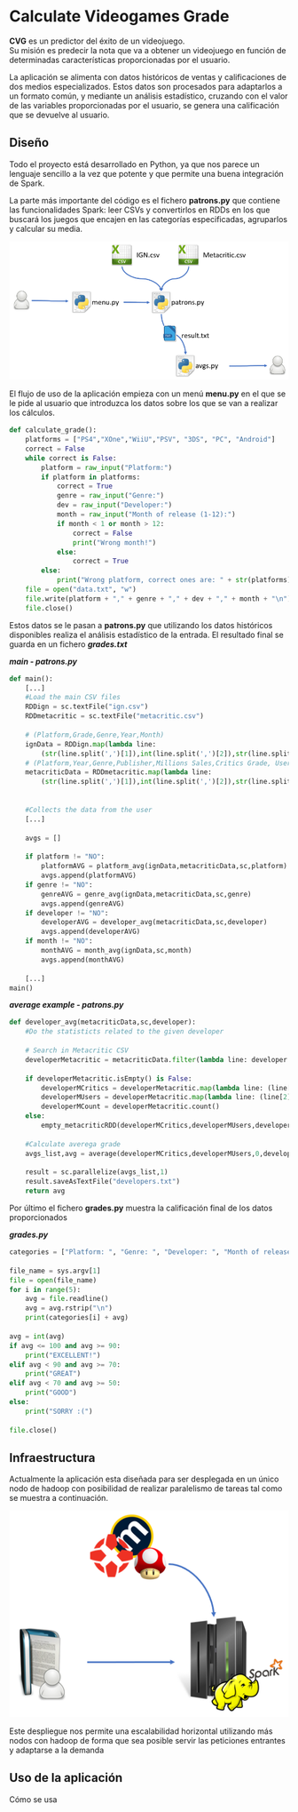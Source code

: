 # Calculate Videogames Grade  
  
**CVG** es un predictor del éxito de un videojuego.  
Su misión es predecir la nota que va a obtener un videojuego en función de determinadas características proporcionadas por el usuario.  
  
La aplicación se alimenta con datos históricos de ventas y calificaciones de dos medios especializados. Estos datos son procesados para adaptarlos a un formato común, y mediante un análisis estadístico, cruzando con el valor de las variables proporcionadas por el usuario, se genera una calificación que se devuelve al usuario.  
  
## Diseño
Todo el proyecto está desarrollado en Python, ya que nos parece un lenguaje sencillo a la vez que potente y que permite una buena integración de Spark. 
  
La parte más importante del código es el fichero **patrons.py** que contiene las funcionalidades Spark: leer CSVs y convertirlos en RDDs en los que buscará los juegos que encajen en las categorías especificadas, agruparlos y calcular su media.
  
![Flujo Datos 1](/img/FlujoAplicacion1.PNG)  
  
El flujo de uso de la aplicación empieza con un menú **menu.py** en el que se le pide al usuario que introduzca los datos sobre los que se van a realizar los cálculos.  
  
```python
def calculate_grade():
	platforms = ["PS4","XOne","WiiU","PSV", "3DS", "PC", "Android"]
	correct = False
	while correct is False:
		platform = raw_input("Platform:")
		if platform in platforms:
			correct = True
			genre = raw_input("Genre:")
			dev = raw_input("Developer:")
			month = raw_input("Month of release (1-12):")
			if month < 1 or month > 12:
				correct = False
				print("Wrong month!")
			else:
				correct = True
		else:
			print("Wrong platform, correct ones are: " + str(platforms))
	file = open("data.txt", "w")
	file.write(platform + "," + genre + "," + dev + "," + month + "\n")
	file.close()
```
  
Estos datos se le pasan a **patrons.py** que utilizando los datos históricos disponibles realiza el análisis estadístico de la entrada. El resultado final se guarda en un fichero ***grades.txt***  
  
***main - patrons.py***
```python
def main():
	[...]
	#Load the main CSV files
	RDDign = sc.textFile("ign.csv")
	RDDmetacritic = sc.textFile("metacritic.csv")

	# (Platform,Grade,Genre,Year,Month)
	ignData = RDDign.map(lambda line: 
		(str(line.split(',')[1]),int(line.split(',')[2]),str(line.split(',')[3]),int(line.split(',')[4]),int(line.split(',')[5])))
	# (Platform,Year,Genre,Publisher,Millions Sales,Critics Grade, Users Grade)
	metacriticData = RDDmetacritic.map(lambda line: 
		(str(line.split(',')[1]),int(line.split(',')[2]),str(line.split(',')[3]),str(line.split(',')[4]),float(line.split(',')[5]),int(line.split(',')[6]),int(line.split(',')[7])))


	#Collects the data from the user
	[...]

	avgs = []

	if platform != "NO":
		platformAVG = platform_avg(ignData,metacriticData,sc,platform)
		avgs.append(platformAVG)
	if genre != "NO":
		genreAVG = genre_avg(ignData,metacriticData,sc,genre)
		avgs.append(genreAVG)
	if developer != "NO":
		developerAVG = developer_avg(metacriticData,sc,developer)
		avgs.append(developerAVG)
	if month != "NO":
		monthAVG = month_avg(ignData,sc,month)
		avgs.append(monthAVG)

	[...]
main()
```
  
***average example - patrons.py***
```python
def developer_avg(metacriticData,sc,developer):
	#Do the statisticts related to the given developer

	# Search in Metacritic CSV
	developerMetacritic = metacriticData.filter(lambda line: developer in line).map(lambda line: (line[3],line[5],line[6]))

	if developerMetacritic.isEmpty() is False:
		developerMCritics = developerMetacritic.map(lambda line: (line[1])).reduce(lambda x,y: x+y)
		developerMUsers = developerMetacritic.map(lambda line: (line[2])).reduce(lambda x,y: x+y)
		developerMCount = developerMetacritic.count()
	else:
		empty_metacriticRDD(developerMCritics,developerMUsers,developerMCount)

	#Calculate averega grade
	avgs_list,avg = average(developerMCritics,developerMUsers,0,developerMCount,0)

	result = sc.parallelize(avgs_list,1)
	result.saveAsTextFile("developers.txt")
	return avg
```
Por último el fichero **grades.py** muestra la calificación final de los datos proporcionados
  
***grades.py***
```python
categories = ["Platform: ", "Genre: ", "Developer: ", "Month of release: ", "Expected grade: "]

file_name = sys.argv[1]
file = open(file_name)
for i in range(5):
	avg = file.readline()
	avg = avg.rstrip("\n")
	print(categories[i] + avg)

avg = int(avg)
if avg <= 100 and avg >= 90:
	print("EXCELLENT!")
elif avg < 90 and avg >= 70:
	print("GREAT")
elif avg < 70 and avg >= 50:
	print("GOOD")
else:
	print("SORRY :(")

file.close()
```
  
## Infraestructura
  
Actualmente la aplicación esta diseñada para ser desplegada en un único nodo de hadoop con posibilidad de realizar paralelismo de tareas tal como se muestra a continuación.  
  
![Flujo Generico](/img/FlujoGenerico.PNG)  
  
Este despliegue nos permite una escalabilidad horizontal utilizando más nodos con hadoop de forma que sea posible servir las peticiones entrantes y adaptarse a la demanda  
  
## Uso de la aplicación
Cómo se usa


